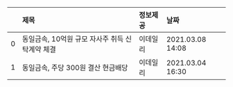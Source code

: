 |    | 제목                                            | 정보제공   | 날짜             |
|---:|:------------------------------------------------|:-----------|:-----------------|
|  0 | 동일금속, 10억원 규모 자사주 취득 신탁계약 체결 | 이데일리   | 2021.03.08 14:08 |
|  1 | 동일금속, 주당 300원 결산 현금배당              | 이데일리   | 2021.03.04 16:30 |